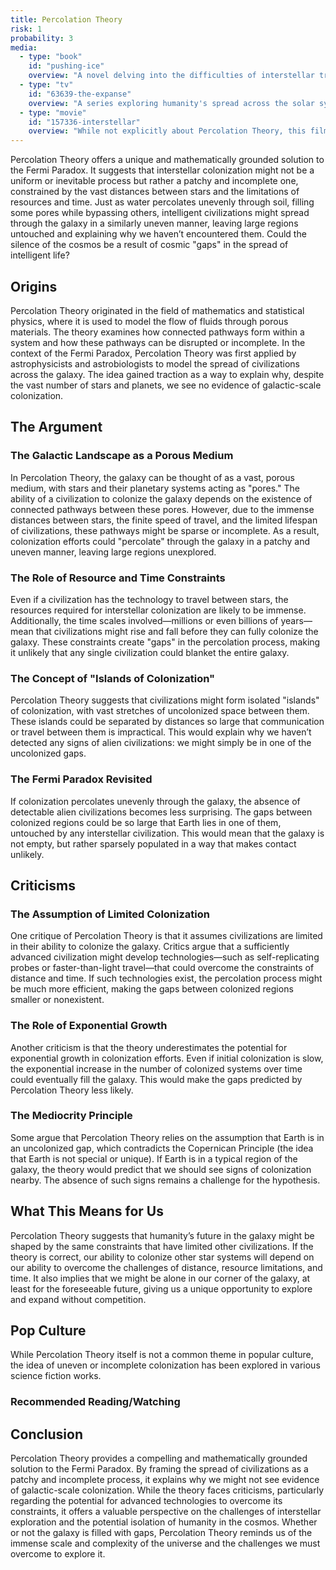 ```yaml
---
title: Percolation Theory
risk: 1
probability: 3
media:
  - type: "book"
    id: "pushing-ice"
    overview: "A novel delving into the difficulties of interstellar travel and the isolation that can result from vast distances."
  - type: "tv"
    id: "63639-the-expanse"
    overview: "A series exploring humanity's spread across the solar system, highlighting the challenges of colonization and resource limitations."
  - type: "movie"
    id: "157336-interstellar"
    overview: "While not explicitly about Percolation Theory, this film deals with the challenges of traveling between star systems and the fragility of human colonization efforts."
---
```


<script>
  import MediaGrid from "$lib/components/media/media-grid.svelte";
  let { media } = $props();
</script>

Percolation Theory offers a unique and mathematically grounded solution to the Fermi Paradox. It suggests that interstellar colonization might not be a uniform or inevitable process but rather a patchy and incomplete one, constrained by the vast distances between stars and the limitations of resources and time. Just as water percolates unevenly through soil, filling some pores while bypassing others, intelligent civilizations might spread through the galaxy in a similarly uneven manner, leaving large regions untouched and explaining why we haven’t encountered them. Could the silence of the cosmos be a result of cosmic "gaps" in the spread of intelligent life?

## Origins

Percolation Theory originated in the field of mathematics and statistical physics, where it is used to model the flow of fluids through porous materials. The theory examines how connected pathways form within a system and how these pathways can be disrupted or incomplete. In the context of the Fermi Paradox, Percolation Theory was first applied by astrophysicists and astrobiologists to model the spread of civilizations across the galaxy. The idea gained traction as a way to explain why, despite the vast number of stars and planets, we see no evidence of galactic-scale colonization.

## The Argument

### The Galactic Landscape as a Porous Medium

In Percolation Theory, the galaxy can be thought of as a vast, porous medium, with stars and their planetary systems acting as "pores." The ability of a civilization to colonize the galaxy depends on the existence of connected pathways between these pores. However, due to the immense distances between stars, the finite speed of travel, and the limited lifespan of civilizations, these pathways might be sparse or incomplete. As a result, colonization efforts could "percolate" through the galaxy in a patchy and uneven manner, leaving large regions unexplored.

### The Role of Resource and Time Constraints

Even if a civilization has the technology to travel between stars, the resources required for interstellar colonization are likely to be immense. Additionally, the time scales involved—millions or even billions of years—mean that civilizations might rise and fall before they can fully colonize the galaxy. These constraints create "gaps" in the percolation process, making it unlikely that any single civilization could blanket the entire galaxy.

### The Concept of "Islands of Colonization"

Percolation Theory suggests that civilizations might form isolated "islands" of colonization, with vast stretches of uncolonized space between them. These islands could be separated by distances so large that communication or travel between them is impractical. This would explain why we haven’t detected any signs of alien civilizations: we might simply be in one of the uncolonized gaps.

### The Fermi Paradox Revisited

If colonization percolates unevenly through the galaxy, the absence of detectable alien civilizations becomes less surprising. The gaps between colonized regions could be so large that Earth lies in one of them, untouched by any interstellar civilization. This would mean that the galaxy is not empty, but rather sparsely populated in a way that makes contact unlikely.

## Criticisms

### The Assumption of Limited Colonization

One critique of Percolation Theory is that it assumes civilizations are limited in their ability to colonize the galaxy. Critics argue that a sufficiently advanced civilization might develop technologies—such as self-replicating probes or faster-than-light travel—that could overcome the constraints of distance and time. If such technologies exist, the percolation process might be much more efficient, making the gaps between colonized regions smaller or nonexistent.

### The Role of Exponential Growth

Another criticism is that the theory underestimates the potential for exponential growth in colonization efforts. Even if initial colonization is slow, the exponential increase in the number of colonized systems over time could eventually fill the galaxy. This would make the gaps predicted by Percolation Theory less likely.

### The Mediocrity Principle

Some argue that Percolation Theory relies on the assumption that Earth is in an uncolonized gap, which contradicts the Copernican Principle (the idea that Earth is not special or unique). If Earth is in a typical region of the galaxy, the theory would predict that we should see signs of colonization nearby. The absence of such signs remains a challenge for the hypothesis.

## What This Means for Us

Percolation Theory suggests that humanity’s future in the galaxy might be shaped by the same constraints that have limited other civilizations. If the theory is correct, our ability to colonize other star systems will depend on our ability to overcome the challenges of distance, resource limitations, and time. It also implies that we might be alone in our corner of the galaxy, at least for the foreseeable future, giving us a unique opportunity to explore and expand without competition.

## Pop Culture

While Percolation Theory itself is not a common theme in popular culture, the idea of uneven or incomplete colonization has been explored in various science fiction works.

### Recommended Reading/Watching

<MediaGrid media={media} />

## Conclusion

Percolation Theory provides a compelling and mathematically grounded solution to the Fermi Paradox. By framing the spread of civilizations as a patchy and incomplete process, it explains why we might not see evidence of galactic-scale colonization. While the theory faces criticisms, particularly regarding the potential for advanced technologies to overcome its constraints, it offers a valuable perspective on the challenges of interstellar exploration and the potential isolation of humanity in the cosmos. Whether or not the galaxy is filled with gaps, Percolation Theory reminds us of the immense scale and complexity of the universe and the challenges we must overcome to explore it.

